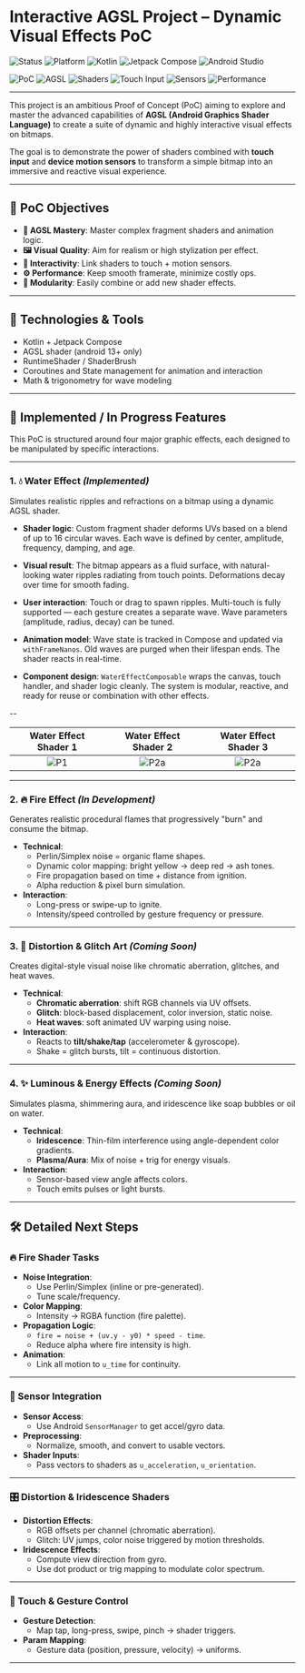 #  Interactive AGSL Project – Dynamic Visual Effects PoC


![Status](https://img.shields.io/badge/status-WIP-red)
![Platform](https://img.shields.io/badge/platform-Android-green?logo=android)
![Kotlin](https://img.shields.io/badge/Kotlin-7F52FF?logo=kotlin&logoColor=white)
![Jetpack Compose](https://img.shields.io/badge/Jetpack%20Compose-4285F4?logo=android&logoColor=white)
![Android Studio](https://img.shields.io/badge/Android%20Studio-3DDC84?logo=androidstudio&logoColor=white)


![PoC](https://img.shields.io/badge/type-PoC-blueviolet)
![AGSL](https://img.shields.io/badge/AGSL-enabled-0D47A1?logo=opengl&logoColor=white)
![Shaders](https://img.shields.io/badge/fragment%20shaders-dynamic-673AB7)
![Touch Input](https://img.shields.io/badge/input-touch-orange)
![Sensors](https://img.shields.io/badge/sensors-accelerometer%20%7C%20gyroscope-yellowgreen)
![Performance](https://img.shields.io/badge/optimized-for%20realtime-blue)

---

This project is an ambitious Proof of Concept (PoC) aiming to explore and master the advanced capabilities of **AGSL (Android Graphics Shader Language)** to create a suite of dynamic and highly interactive visual effects on bitmaps.

The goal is to demonstrate the power of shaders combined with **touch input** and **device motion sensors** to transform a simple bitmap into an immersive and reactive visual experience.

---

## 🎯 PoC Objectives

- **🧠 AGSL Mastery**: Master complex fragment shaders and animation logic.
- **🖼️ Visual Quality**: Aim for realism or high stylization per effect.
- **🧩 Interactivity**: Link shaders to touch + motion sensors.
- **⚙️ Performance**: Keep smooth framerate, minimize costly ops.
- **🔧 Modularity**: Easily combine or add new shader effects.

---

## 🔧 Technologies & Tools

- Kotlin + Jetpack Compose  
- AGSL shader (android 13+ only)
- RuntimeShader / ShaderBrush
- Coroutines and State management for animation and interaction  
- Math & trigonometry for wave modeling  

---

## 🚀 Implemented / In Progress Features

This PoC is structured around four major graphic effects, each designed to be manipulated by specific interactions.

---

### 1. 💧 Water Effect *(Implemented)*

Simulates realistic ripples and refractions on a bitmap using a dynamic AGSL shader.

- **Shader logic**: Custom fragment shader deforms UVs based on a blend of up to 16 circular waves. Each wave is defined by center, amplitude, frequency, damping, and age.
  
- **Visual result**: The bitmap appears as a fluid surface, with natural-looking water ripples radiating from touch points. Deformations decay over time for smooth fading.
  
- **User interaction**: Touch or drag to spawn ripples. Multi-touch is fully supported — each gesture creates a separate wave. Wave parameters (amplitude, radius, decay) can be tuned.
  
- **Animation model**: Wave state is tracked in Compose and updated via `withFrameNanos`. Old waves are purged when their lifespan ends. The shader reacts in real-time.
  
- **Component design**: `WaterEffectComposable` wraps the canvas, touch handler, and shader logic cleanly. The system is modular, reactive, and ready for reuse or combination with other effects.

--

| Water Effect Shader 1 | Water Effect Shader 2 | Water Effect Shader 3 | 
|:---:|:---:|:---:|
| ![P1](screenshots/water1.gif) | ![P2a](screenshots/water2.gif) |  ![P2a](screenshots/water3.gif) |


---

### 2. 🔥 Fire Effect *(In Development)*

Generates realistic procedural flames that progressively "burn" and consume the bitmap.

- **Technical**:
  - Perlin/Simplex noise = organic flame shapes.
  - Dynamic color mapping: bright yellow → deep red → ash tones.
  - Fire propagation based on time + distance from ignition.
  - Alpha reduction & pixel burn simulation.
- **Interaction**:
  - Long-press or swipe-up to ignite.
  - Intensity/speed controlled by gesture frequency or pressure.

---

### 3. 💾 Distortion & Glitch Art *(Coming Soon)*

Creates digital-style visual noise like chromatic aberration, glitches, and heat waves.

- **Technical**:
  - **Chromatic aberration**: shift RGB channels via UV offsets.
  - **Glitch**: block-based displacement, color inversion, static noise.
  - **Heat waves**: soft animated UV warping using noise.
- **Interaction**:
  - Reacts to **tilt/shake/tap** (accelerometer & gyroscope).
  - Shake = glitch bursts, tilt = continuous distortion.

---

### 4. ✨ Luminous & Energy Effects *(Coming Soon)*

Simulates plasma, shimmering aura, and iridescence like soap bubbles or oil on water.

- **Technical**:
  - **Iridescence**: Thin-film interference using angle-dependent color gradients.
  - **Plasma/Aura**: Mix of noise + trig for energy visuals.
- **Interaction**:
  - Sensor-based view angle affects colors.
  - Touch emits pulses or light bursts.

---


## 🛠️ Detailed Next Steps

### 🔥 Fire Shader Tasks

- **Noise Integration**:
  - Use Perlin/Simplex (inline or pre-generated).
  - Tune scale/frequency.
- **Color Mapping**:
  - Intensity → RGBA function (fire palette).
- **Propagation Logic**:
  - `fire = noise + (uv.y - y0) * speed - time`.
  - Reduce alpha where fire intensity is high.
- **Animation**:
  - Link all motion to `u_time` for continuity.

---

### 📱 Sensor Integration

- **Sensor Access**:
  - Use Android `SensorManager` to get accel/gyro data.
- **Preprocessing**:
  - Normalize, smooth, and convert to usable vectors.
- **Shader Inputs**:
  - Pass vectors to shaders as `u_acceleration`, `u_orientation`.

---

### 🎛️ Distortion & Iridescence Shaders

- **Distortion Effects**:
  - RGB offsets per channel (chromatic aberration).
  - Glitch: UV jumps, color noise triggered by motion thresholds.
- **Iridescence Effects**:
  - Compute view direction from gyro.
  - Use dot product or trig mapping to modulate color spectrum.

---

### 🧠 Touch & Gesture Control

- **Gesture Detection**:
  - Map tap, long-press, swipe, pinch → shader triggers.
- **Param Mapping**:
  - Gesture data (position, pressure, velocity) → uniforms.

---




